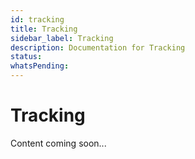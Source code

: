 ```yaml
---
id: tracking
title: Tracking
sidebar_label: Tracking
description: Documentation for Tracking
status: 
whatsPending: 
---
```


# Tracking

Content coming soon...

